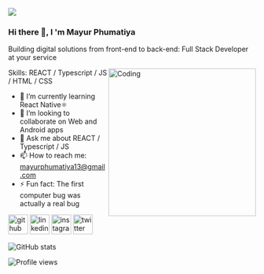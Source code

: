 ![](https://media.discordapp.net/attachments/1055034290360029214/1084436681668706314/WhatsApp_Image_2023-01-13_at_17.32.30.jpeg?width=1440&height=360)

### Hi there 👋, I 'm Mayur Phumatiya

Building digital solutions from front-end to back-end: Full Stack Developer at your service

<img align="right" alt="Coding" width="300" src="https://media.tenor.com/scJmHcoziLYAAAAj/kelvin-working-from-home.gif">

Skills: REACT / Typescript / JS / HTML / CSS

- 🌱 I’m currently learning React Native⚛️ 
- 👯 I’m looking to collaborate on Web and Android apps 
- 💬 Ask me about REACT / Typescript / JS 
- 📫 How to reach me: mayurphumatiya13@gmail.com 
- ⚡ Fun fact: The first computer bug was actually a real bug 


[<img src='https://cdn.jsdelivr.net/npm/simple-icons@3.0.1/icons/github.svg' alt='github' height='40'>](https://github.com/mayurphumatiya)  [<img src='https://cdn.jsdelivr.net/npm/simple-icons@3.0.1/icons/linkedin.svg' alt='linkedin' height='40'>](https://www.linkedin.com/in/mayur-phumatiya-627401227/)  [<img src='https://cdn.jsdelivr.net/npm/simple-icons@3.0.1/icons/instagram.svg' alt='instagram' height='40'>](https://www.instagram.com/mayurphumatiya/)  [<img src='https://cdn.jsdelivr.net/npm/simple-icons@3.0.1/icons/twitter.svg' alt='twitter' height='40'>](https://twitter.com/phumatiya_mayur)  

![GitHub stats](https://github-readme-stats.vercel.app/api?username=mayurphumatiya&show_icons=true)  

![Profile views](https://gpvc.arturio.dev/mayurphumatiya)  
